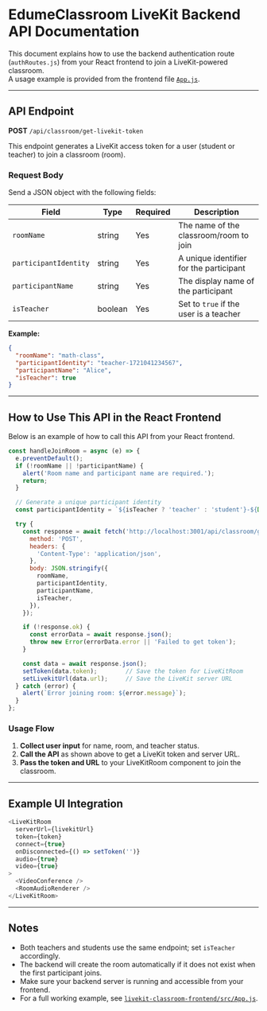 # EdumeClassroom LiveKit Backend API Documentation

This document explains how to use the backend authentication route (`authRoutes.js`) from your React frontend to join a LiveKit-powered classroom.  
A usage example is provided from the frontend file [`App.js`](livekit-classroom-frontend/src/App.js).

---

## API Endpoint

**POST** `/api/classroom/get-livekit-token`

This endpoint generates a LiveKit access token for a user (student or teacher) to join a classroom (room).

### Request Body

Send a JSON object with the following fields:

| Field                | Type      | Required | Description                                 |
|----------------------|-----------|----------|---------------------------------------------|
| `roomName`           | string    | Yes      | The name of the classroom/room to join      |
| `participantIdentity`| string    | Yes      | A unique identifier for the participant     |
| `participantName`    | string    | Yes      | The display name of the participant         |
| `isTeacher`          | boolean   | Yes      | Set to `true` if the user is a teacher      |

**Example:**
```json
{
  "roomName": "math-class",
  "participantIdentity": "teacher-1721041234567",
  "participantName": "Alice",
  "isTeacher": true
}
```

---

## How to Use This API in the React Frontend

Below is an example of how to call this API from your React frontend.  

```javascript
const handleJoinRoom = async (e) => {
  e.preventDefault();
  if (!roomName || !participantName) {
    alert('Room name and participant name are required.');
    return;
  }

  // Generate a unique participant identity
  const participantIdentity = `${isTeacher ? 'teacher' : 'student'}-${Date.now()}`;

  try {
    const response = await fetch('http://localhost:3001/api/classroom/get-livekit-token', {
      method: 'POST',
      headers: {
        'Content-Type': 'application/json',
      },
      body: JSON.stringify({
        roomName,
        participantIdentity,
        participantName,
        isTeacher,
      }),
    });

    if (!response.ok) {
      const errorData = await response.json();
      throw new Error(errorData.error || 'Failed to get token');
    }

    const data = await response.json();
    setToken(data.token);        // Save the token for LiveKitRoom
    setLivekitUrl(data.url);     // Save the LiveKit server URL
  } catch (error) {
    alert(`Error joining room: ${error.message}`);
  }
};
```

### Usage Flow

1. **Collect user input** for name, room, and teacher status.
2. **Call the API** as shown above to get a LiveKit token and server URL.
3. **Pass the token and URL** to your LiveKitRoom component to join the classroom.

---

## Example UI Integration

```javascript
<LiveKitRoom
  serverUrl={livekitUrl}
  token={token}
  connect={true}
  onDisconnected={() => setToken('')}
  audio={true}
  video={true}
>
  <VideoConference />
  <RoomAudioRenderer />
</LiveKitRoom>
```

---

## Notes

- Both teachers and students use the same endpoint; set `isTeacher` accordingly.
- The backend will create the room automatically if it does not exist when the first participant joins.
- Make sure your backend server is running and accessible from your frontend.
- For a full working example, see [`livekit-classroom-frontend/src/App.js`](livekit-classroom-frontend/src/App.js).